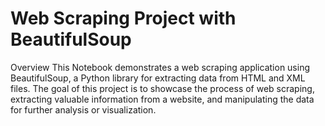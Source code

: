 
# Web Scraping Project with BeautifulSoup
Overview
This Notebook demonstrates a web scraping application using BeautifulSoup, a Python library for extracting data from HTML and XML files. The goal of this project is to showcase the process of web scraping, extracting valuable information from a website, and manipulating the data for further analysis or visualization.
